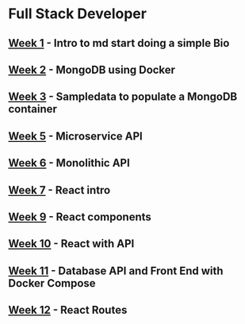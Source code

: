 # Full Stack Developer

## [Week 1](week1) - Intro to md start doing a simple Bio

## [Week 2](week2) - MongoDB using Docker

## [Week 3](week3) - Sampledata to populate a MongoDB container

## [Week 5](week4) - Microservice API

## [Week 6](week6) - Monolithic API

## [Week 7](week7) - React intro

## [Week 9](week9) - React components

## [Week 10](week10) - React with API

## [Week 11](week11) - Database API and Front End with Docker Compose

## [Week 12](week12) - React Routes
